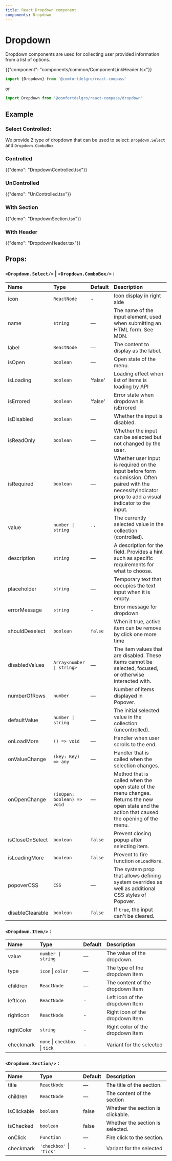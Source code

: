 ```yaml
---
title: React Dropdown component
components: Dropdown
---
```


# Dropdown

<p class="description">Dropdown components are used for collecting user provided information from a list of options.</p>

{{"component": "components/common/ComponentLinkHeader.tsx"}}

```jsx
import {Dropdown} from '@comfortdelgro/react-compass'
```

or

```jsx
import Dropdown from '@comfortdelgro/react-compass/dropdown'
```

## Example

### Select Controlled:

We provide 2 type of dropdown that can be used to select: `Dropdown.Select` and `Dropdown.ComboBox`

### Controlled

{{"demo": "DropdownControlled.tsx"}}

### UnControlled

{{"demo": "UnControlled.tsx"}}

### With Section

{{"demo": "DropdownSection.tsx"}}

### With Header

{{"demo": "DropdownHeader.tsx"}}

## Props:

### `<Dropdown.Select/>` | `<Dropdown.ComboBox/>` :

| Name             | Type                        | Default | Description                                                                                                                                               |
| :--------------- | :-------------------------- | :------ | :-------------------------------------------------------------------------------------------------------------------------------------------------------- |
| icon             | `ReactNode`                 | -       | Icon display in right side                                                                                                                                |
| name             | `string`                    | —       | The name of the input element, used when submitting an HTML form. See MDN.                                                                                |
| label            | `ReactNode`                 | —       | The content to display as the label.                                                                                                                      |
| isOpen           | `boolean`                   | —       | Open state of the menu.                                                                                                                                   |
| isLoading        | `boolean`                   | 'false' | Loading effect when list of items is loading by API                                                                                                       |
| isErrored        | `boolean`                   | 'false' | Error state when dropdown is isErrored                                                                                                                    |
| isDisabled       | `boolean`                   | —       | Whether the input is disabled.                                                                                                                            |
| isReadOnly       | `boolean`                   | —       | Whether the input can be selected but not changed by the user.                                                                                            |
| isRequired       | `boolean`                   | —       | Whether user input is required on the input before form submission. Often paired with the necessityIndicator prop to add a visual indicator to the input. |
| value            | `number \| string`          | `''`    | The currently selected value in the collection (controlled).                                                                                              |
| description      | `string`                    | —       | A description for the field. Provides a hint such as specific requirements for what to choose.                                                            |
| placeholder      | `string`                    | —       | Temporary text that occupies the text input when it is empty.                                                                                             |
| errorMessage     | `string`                    | -       | Error message for dropdown                                                                                                                                |
| shouldDeselect   | `boolean`                   | `false` | When it true, active item can be remove by click one more time                                                                                            |
| disabledValues   | `Array<number \| string>`   | —       | The item values that are disabled. These items cannot be selected, focused, or otherwise interacted with.                                                 |
| numberOfRows     | `number`                    | —       | Number of items displayed in Popover.                                                                                                                     |
| defaultValue     | `number \| string`          | —       | The initial selected value in the collection (uncontrolled).                                                                                              |
| onLoadMore       | `() => void`                | —       | Handler when user scrolls to the end.                                                                                                                     |
| onValueChange    | `(key: Key) => any`         | —       | Handler that is called when the selection changes.                                                                                                        |
| onOpenChange     | `(isOpen: boolean) => void` | —       | Method that is called when the open state of the menu changes. Returns the new open state and the action that caused the opening of the menu.             |
| isCloseOnSelect  | `boolean`                   | `false` | Prevent closing popup after selecting item.                                                                                                               |
| isLoadingMore    | `boolean`                   | `false` | Prevent to fire function `onLoadMore`.                                                                                                                    |
| popoverCSS       | `CSS`                       | —       | The system prop that allows defining system overrides as well as additional CSS styles of Popover.                                                        |
| disableClearable | `boolean`                   | `false` | If `true`, the input can't be cleared.                                                                                                                    |

### `<Dropdown.Item/>` :

| Name       | Type                           | Default | Description                      |
| :--------- | :----------------------------- | :------ | :------------------------------- |
| value      | `number \| string`             | —       | The value of the dropdown.       |
| type       | `icon` \| `color`              | —       | The type of the dropdown Item    |
| children   | `ReactNode`                    | —       | The content of the dropdown Item |
| leftIcon   | `ReactNode`                    | -       | Left icon of the dropdown Item   |
| rightIcon  | `ReactNode`                    | -       | Right icon of the dropdown Item  |
| rightColor | `string`                       | -       | Right color of the dropdown Item |
| checkmark  | `none` \| `checkbox` \| `tick` | -       | Variant for the selected         |

### `<Dropdown.Section/>` :

| Name        | Type                     | Default | Description                       |
| :---------- | :----------------------- | :------ | :-------------------------------- |
| title       | `ReactNode`              | —       | The title of the section.         |
| children    | `ReactNode`              | —       | The content of the section        |
| isClickable | `boolean`                | false   | Whether the section is clickable. |
| isChecked   | `boolean`                | false   | Whether the section is selected.  |
| onClick     | `Function`               | —       | Fire click to the section.        |
| checkmark   | `'checkbox'` \| `'tick'` | -       | Variant for the selected          |
